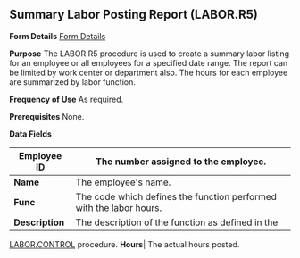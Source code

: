 ## Summary Labor Posting Report (LABOR.R5)
<PageHeader />

**Form Details**
[Form Details](../LABOR-R5-1/README.md)

**Purpose**
The LABOR.R5 procedure is used to create a summary labor listing for an
employee or all employees for a specified date range. The report can be
limited by work center or department also. The hours for each employee are
summarized by labor function.

**Frequency of Use**
As required.

**Prerequisites**
None.

**Data Fields**

| **Employee ID** | The number assigned to the employee.                                |
| --------------- | ------------------------------------------------------------------- |
| **Name**        | The employee's name.                                                |
| **Func**        | The code which defines the function performed with the labor hours. |
| **Description** | The description of the function as defined in the                   |
[LABOR.CONTROL](../LABOR-CONTROL/README.md) procedure.
**Hours**|  The actual hours posted.

<badge text= "Version 8.10.57 " vertical="middle" />

<PageFooter />
